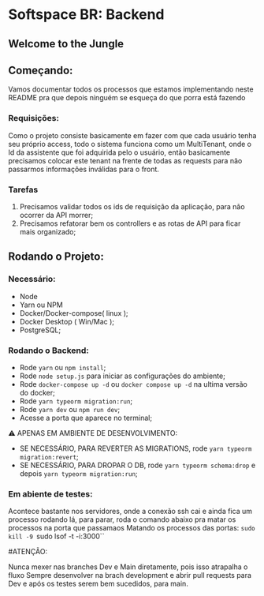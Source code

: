 # Softspace BR: Backend

## Welcome to the Jungle

## Começando:

Vamos documentar todos os processos que estamos implementando neste README pra que depois ninguém se esqueça do que porra está fazendo

### Requisições:

Como o projeto consiste basicamente em fazer com que cada usuário tenha seu próprio access, todo o sistema funciona como um MultiTenant, onde o Id da assistente que foi adquirida pelo o usuário, então basicamente precisamos colocar este tenant na frente de todas as requests para não passarmos informações inválidas para o front.

### Tarefas

1. Precisamos validar todos os ids de requisição da aplicação, para não ocorrer da API morrer;
2. Precisamos refatorar bem os controllers e as rotas de API para ficar mais organizado;

## Rodando o Projeto:

### Necessário:

- Node
- Yarn ou NPM
- Docker/Docker-compose( linux );
- Docker Desktop ( Win/Mac );
- PostgreSQL;

### Rodando o Backend:

- Rode `yarn` ou `npm install`;
- Rode `node setup.js` para iniciar as configurações do ambiente;
- Rode `docker-compose up -d` ou `docker compose up -d` na ultima versão do docker;
- Rode `yarn typeorm migration:run`;
- Rode `yarn dev` ou `npm run dev`;
- Acesse a porta que aparece no terminal;

⚠️ APENAS EM AMBIENTE DE DESENVOLVIMENTO:

- SE NECESSÁRIO, PARA REVERTER AS MIGRATIONS, rode `yarn typeorm migration:revert`;
- SE NECESSÁRIO, PARA DROPAR O DB, rode `yarn typeorm schema:drop` e depois `yarn typeorm migration:run`;

### Em abiente de testes:

Acontece bastante nos servidores, onde a conexão ssh cai e ainda fica um processo rodando lá, para parar, roda o comando abaixo pra matar os processos na porta que passamaos
Matando os processos das portas:
`sudo kill -9 `sudo lsof -t -i:3000``

#ATENÇÃO:

Nunca mexer nas branches Dev e Main diretamente, pois isso atrapalha o fluxo
Sempre desenvolver na brach development e abrir pull requests para Dev e após os testes serem bem sucedidos, para main.